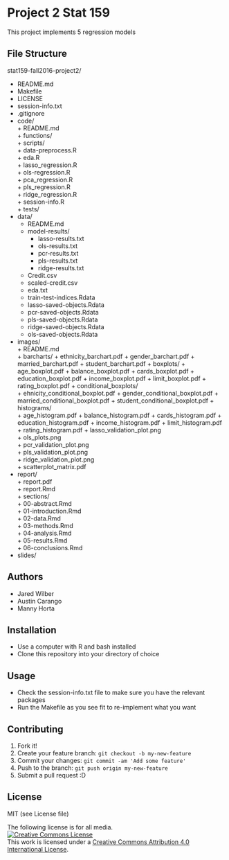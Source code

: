 # Project 2 Stat 159

This project implements 5 regression models 

## File Structure  

stat159-fall2016-project2/  
+   README.md  
+   Makefile  
+   LICENSE  
+   session-info.txt  
+   .gitignore  
+   code/  
		+ README.md  
		+ functions/  
		+ scripts/  
			+ data-preprocess.R  	
			+ eda.R	  
			+ lasso_regression.R  	
			+ ols-regression.R	  
			+ pca_regression.R	  
			+ pls_regression.R	  
			+ ridge_regression.R	  
			+ session-info.R  
		+ tests/  
+   data/  
	+ README.md  
	+ model-results/    
		+ lasso-results.txt  
		+ ols-results.txt  
		+ pcr-results.txt  
		+ pls-results.txt  
		+ ridge-results.txt  
	+ Credit.csv  
	+ scaled-credit.csv  
	+ eda.txt  
	+ train-test-indices.Rdata  
	+ lasso-saved-objects.Rdata  
	+ pcr-saved-objects.Rdata  
	+ pls-saved-objects.Rdata  
	+ ridge-saved-objects.Rdata  
	+ ols-saved-objects.Rdata   
+   images/  
		+ README.md  
		+ barcharts/
			+ ethnicity_barchart.pdf
			+ gender_barchart.pdf
			+ married_barchart.pdf
			+ student_barchart.pdf
		+ boxplots/ 
			+ age_boxplot.pdf
			+ balance_boxplot.pdf
			+ cards_boxplot.pdf
			+ education_boxplot.pdf
			+ income_boxplot.pdf
			+ limit_boxplot.pdf
			+ rating_boxplot.pdf
		+ conditional_boxplots/  
			+ ehnicity_conditional_boxplot.pdf
			+ gender_conditional_boxplot.pdf
			+ married_conditional_boxplot.pdf
			+ student_conditional_boxplot.pdf
		+ histograms/  
			+ age_histogram.pdf
			+ balance_histogram.pdf
			+ cards_histogram.pdf
			+ education_histogram.pdf
			+ income_histogram.pdf
			+ limit_histogram.pdf
			+ rating_histogram.pdf
		+ lasso_validation_plot.png  
		+ ols_plots.png  
		+ pcr_validation_plot.png  
		+ pls_validation_plot.png  
		+ ridge_validation_plot.png  
		+ scatterplot_matrix.pdf  
+   report/  
		+ report.pdf  
		+ report.Rmd  
		+ sections/  
			+ 00-abstract.Rmd  
			+ 01-introduction.Rmd  
			+ 02-data.Rmd  
			+ 03-methods.Rmd  
			+ 04-analysis.Rmd  
			+ 05-results.Rmd  
			+ 06-conclusions.Rmd  
   + slides/  

## Authors  

* Jared Wilber
* Austin Carango
* Manny Horta

## Installation

* Use a computer with R and bash installed
* Clone this repository into your directory of choice


## Usage

* Check the session-info.txt file to make sure you have the relevant packages
* Run the Makefile as you see fit to re-implement what you want

## Contributing

1. Fork it!
2. Create your feature branch: `git checkout -b my-new-feature`
3. Commit your changes: `git commit -am 'Add some feature'`
4. Push to the branch: `git push origin my-new-feature`
5. Submit a pull request :D


## License

MIT (see License file)

The following license is for all media.   
<a rel="license" href="http://creativecommons.org/licenses/by/4.0/"><img alt="Creative Commons License" style="border-width:0" src="https://i.creativecommons.org/l/by/4.0/88x31.png" /></a><br />This work is licensed under a <a rel="license" href="http://creativecommons.org/licenses/by/4.0/">Creative Commons Attribution 4.0 International License</a>.  
  

